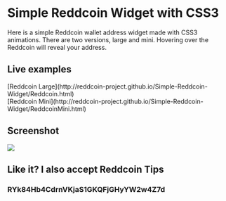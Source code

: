 <h1>Simple Reddcoin Widget with CSS3</h1>

Here is a simple Reddcoin wallet address widget made with CSS3 animations. There are two versions, large and mini. Hovering over the Reddcoin will reveal your address.

<h2>Live examples</h2>
[Reddcoin Large](http://reddcoin-project.github.io/Simple-Reddcoin-Widget/Reddcoin.html)<br />
[Reddcoin Mini](http://reddcoin-project.github.io/Simple-Reddcoin-Widget/ReddcoinMini.html)


<h2>Screenshot</h2>
<img src="http://i.imgur.com/hwup9ba.png">


<h2>Like it? I also accept Reddcoin Tips</h2>
<h3>RYk84Hb4CdrnVKjaS1GKQFjGHyYW2w4Z7d</h3>
